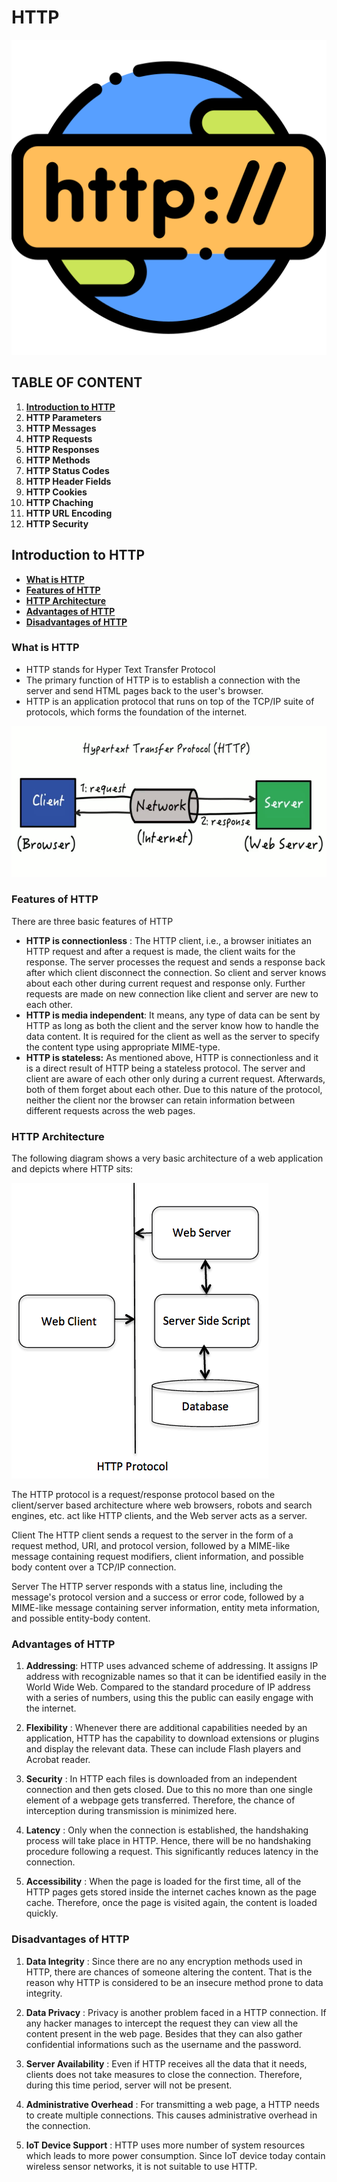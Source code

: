 # HTTP

![image logo](images/logo.png)

## TABLE OF CONTENT 

1. [**Introduction to HTTP**](#introduction-to-http)<!-- style="font-size:20px" -->
2. **HTTP Parameters**<!-- style="font-size:20px" -->
3. **HTTP Messages**<!-- style="font-size:20px" -->
4. **HTTP Requests**<!-- style="font-size:20px" -->
5. **HTTP Responses**<!-- style="font-size:20px" -->
6. **HTTP Methods**<!-- style="font-size:20px" -->
7. **HTTP Status Codes**<!-- style="font-size:20px" -->
8. **HTTP Header Fields**<!-- style="font-size:20px" -->
9. **HTTP Cookies**<!-- style="font-size:20px" -->
10. **HTTP Chaching**<!-- style="font-size:20px" -->
11. **HTTP URL Encoding**<!-- style="font-size:20px" -->
12. **HTTP Security**<!-- style="font-size:20px" -->


## Introduction to HTTP

* [**What is HTTP**](#what-is-http)<!-- style="font-size:20px" -->
* [**Features of HTTP**](#features-of-http)<!-- style="font-size:20px" -->
* [**HTTP Architecture**](#http-architecture)<!-- style="font-size:20px" -->
* [**Advantages of HTTP**](#advantages-of-http)<!-- style="font-size:20px" -->
* [**Disadvantages of HTTP**](#disadvantages-of-http)<!-- style="font-size:20px" -->

### **What is HTTP**

* HTTP stands for Hyper Text Transfer Protocol
* The primary function of HTTP is to establish a connection with the server and send HTML pages back to the user's browser.
* HTTP is an application protocol that runs on top of the TCP/IP suite of protocols, which forms the foundation of the internet.

![image http](images/http.png)

### **Features of HTTP**

There are three basic features of HTTP 

* **HTTP is connectionless** : The HTTP client, i.e., a browser initiates an HTTP request and after a request is made, the client waits for the response. The server processes the request and sends a response back after which client disconnect the connection. So client and server knows about each other during current request and response only. Further requests are made on new connection like client and server are new to each other.
* **HTTP is media independent**: It means, any type of data can be sent by HTTP as long as both the client and the server know how to handle the data content. It is required for the client as well as the server to specify the content type using appropriate MIME-type.
* **HTTP is stateless:** As mentioned above, HTTP is connectionless and it is a direct result of HTTP being a stateless protocol. The server and client are aware of each other only during a current request. Afterwards, both of them forget about each other. Due to this nature of the protocol, neither the client nor the browser can retain information between different requests across the web pages.

### **HTTP Architecture**

The following diagram shows a very basic architecture of a web application and depicts where HTTP sits:

![image architecture](images/Architecture.png)<!-- width="250px" height="300px" -->

The HTTP protocol is a request/response protocol based on the client/server based architecture where web browsers, robots and search engines, etc. act like HTTP clients, and the Web server acts as a server.

Client
The HTTP client sends a request to the server in the form of a request method, URI, and protocol version, followed by a MIME-like message containing request modifiers, client information, and possible body content over a TCP/IP connection.

Server
The HTTP server responds with a status line, including the message's protocol version and a success or error code, followed by a MIME-like message containing server information, entity meta information, and possible entity-body content.

### **Advantages of HTTP**

1. **Addressing**: HTTP uses advanced scheme of addressing. It assigns IP address with recognizable names so that it can be identified easily in the World Wide Web. Compared to the standard procedure of IP address with a series of numbers, using this the public can easily engage with the internet.

2. **Flexibility** : Whenever there are additional capabilities needed by an application, HTTP has the capability to download extensions or plugins and display the relevant data. These can include Flash players and Acrobat reader.

3. **Security** : In HTTP each files is downloaded from an independent connection and then gets closed. Due to this no more than one single element of a webpage gets transferred. Therefore, the chance of interception during transmission is minimized here. 
 

4. **Latency** : Only when the connection is established, the handshaking process will take place in HTTP. Hence, there will be no handshaking procedure following a request. This significantly reduces latency in the connection. 

5. **Accessibility** : When the page is loaded for the first time, all of the HTTP pages gets stored inside the internet caches known as the page cache. Therefore, once the page is visited again, the content is loaded quickly.

### **Disadvantages of HTTP**

1. **Data Integrity** : Since there are no any encryption methods used in HTTP, there are chances of someone altering the content. That is the reason why HTTP is considered to be an insecure method prone to data integrity.
2. **Data Privacy** : Privacy is another problem faced in a HTTP connection. If any hacker manages to intercept the request they can view all the content present in the web page. Besides that they can also gather confidential informations such as the username and the password.

3. **Server Availability** : Even if HTTP receives all the data that it needs, clients does not take measures to close the connection. Therefore, during this time period, server will not be present. 

4. **Administrative Overhead** : For transmitting a web page, a HTTP needs to create multiple connections. This causes administrative overhead in the connection. 
 
5. **IoT Device Support** : HTTP uses more number of system resources which leads to more power consumption. Since IoT device today contain wireless sensor networks, it is not suitable to use HTTP. 